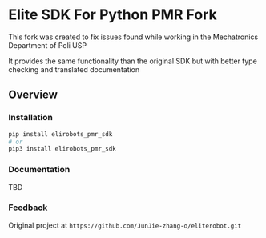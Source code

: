 # Elite SDK For Python PMR Fork

This fork was created to fix issues found while working in the Mechatronics Department of Poli USP

It provides the same functionality than the original SDK but with better type checking and translated documentation

## Overview

### Installation

```bash
pip install elirobots_pmr_sdk
# or
pip3 install elirobots_pmr_sdk
```

### Documentation

TBD

### Feedback

Original project at `https://github.com/JunJie-zhang-o/eliterobot.git`

